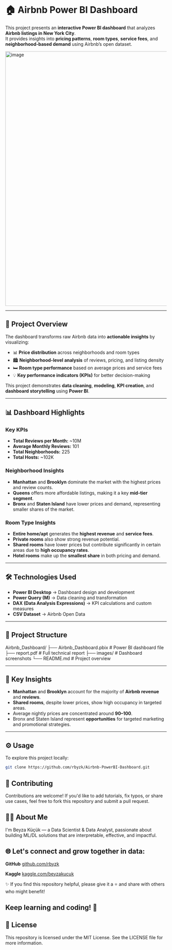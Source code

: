 # 🏠 Airbnb Power BI Dashboard

This project presents an **interactive Power BI dashboard** that analyzes **Airbnb listings in New York City**.  
It provides insights into **pricing patterns**, **room types**, **service fees**, and **neighborhood-based demand** using Airbnb’s open dataset.


<img width="1413" height="792" alt="image" src="https://github.com/user-attachments/assets/10a41ca7-85d6-45f3-9b96-f62df627368c" />

---

## 📝 Project Overview

The dashboard transforms raw Airbnb data into **actionable insights** by visualizing:

- 📊 **Price distribution** across neighborhoods and room types  
- 🏙️ **Neighborhood-level analysis** of reviews, pricing, and listing density  
- 🛏️ **Room type performance** based on average prices and service fees  
- 💡 **Key performance indicators (KPIs)** for better decision-making  

This project demonstrates **data cleaning**, **modeling**, **KPI creation**, and **dashboard storytelling** using **Power BI**.

---

## 📊 Dashboard Highlights

### **Key KPIs**
- **Total Reviews per Month:** ~10M  
- **Average Monthly Reviews:** 101  
- **Total Neighborhoods:** 225  
- **Total Hosts:** ~102K  

### **Neighborhood Insights**
- **Manhattan** and **Brooklyn** dominate the market with the highest prices and review counts.
- **Queens** offers more affordable listings, making it a key **mid-tier segment**.
- **Bronx** and **Staten Island** have lower prices and demand, representing smaller shares of the market.

### **Room Type Insights**
- **Entire home/apt** generates the **highest revenue** and **service fees**.
- **Private rooms** also show strong revenue potential.
- **Shared rooms** have lower prices but contribute significantly in certain areas due to **high occupancy rates**.
- **Hotel rooms** make up the **smallest share** in both pricing and demand.

---

## 🛠️ Technologies Used

- **Power BI Desktop** → Dashboard design and development  
- **Power Query (M)** → Data cleaning and transformation  
- **DAX (Data Analysis Expressions)** → KPI calculations and custom measures  
- **CSV Dataset** → Airbnb Open Data  

---

## 📂 Project Structure

Airbnb_Dashboard/
├── Airbnb_Dashboard.pbix # Power BI dashboard file
├── report.pdf # Full technical report
├── images/ # Dashboard screenshots
└── README.md # Project overview


---

## 📌 Key Insights

- **Manhattan** and **Brooklyn** account for the majority of **Airbnb revenue** and **reviews**.
- **Shared rooms**, despite lower prices, show high occupancy in targeted areas.
- Average nightly prices are concentrated around **$90–$100**.
- Bronx and Staten Island represent **opportunities** for targeted marketing and promotional strategies.

---

## ⚙️ Usage

To explore this project locally:

```bash
git clone https://github.com/rbyzk/Airbnb-PowerBI-Dashboard.git
```

## 🤝 Contributing
Contributions are welcome! If you'd like to add tutorials, fix typos, or share use cases, feel free to fork this repository and submit a pull request.


## 👩‍💻 About Me
I'm Beyza Küçük — a Data Scientist & Data Analyst, passionate about building ML/DL solutions that are interpretable, effective, and impactful.


## 🌐 Let's connect and grow together in data:

**GitHub** [github.com/rbyzk](https://github.com/rbyzk)

**Kaggle** [kaggle.com/beyzakucuk](https://www.kaggle.com/beyzakucuk)

✨ If you find this repository helpful, please give it a ⭐ and share with others who might benefit!


Keep learning and coding! 🚀
---


## 📜 License
This repository is licensed under the MIT License. See the LICENSE file for more information.
